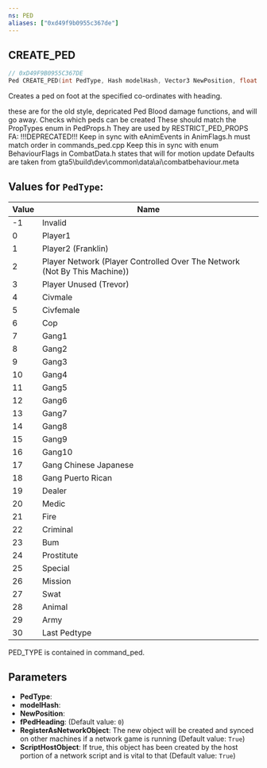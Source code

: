 ```yaml
---
ns: PED
aliases: ["0xd49f9b0955c367de"]
---
```

## CREATE_PED

```c
// 0xD49F9B0955C367DE
Ped CREATE_PED(int PedType, Hash modelHash, Vector3 NewPosition, float fPedHeading, bool RegisterAsNetworkObject, bool ScriptHostObject);
```

Creates a ped on foot at the specified co-ordinates with heading.

these are for the old style, depricated Ped Blood damage functions, and will go away. Checks which peds can be created These should match the PropTypes enum in PedProps.h They are used by RESTRICT_PED_PROPS FA: !!!DEPRECATED!!! Keep in sync with eAnimEvents in AnimFlags.h must match order in commands_ped.cpp Keep this in sync with enum BehaviourFlags in CombatData.h states that will for motion update Defaults are taken from gta5\build\dev\common\data\ai\combatbehaviour.meta

## Values for `PedType`:
| Value | Name |
| --- | --- |
| -1 | Invalid |
| 0 | Player1 |
| 1 | Player2 (Franklin) |
| 2 | Player Network (Player Controlled Over The Network (Not By This Machine)) |
| 3 | Player Unused (Trevor) |
| 4 | Civmale |
| 5 | Civfemale |
| 6 | Cop |
| 7 | Gang1 |
| 8 | Gang2 |
| 9 | Gang3 |
| 10 | Gang4 |
| 11 | Gang5 |
| 12 | Gang6 |
| 13 | Gang7 |
| 14 | Gang8 |
| 15 | Gang9 |
| 16 | Gang10 |
| 17 | Gang Chinese Japanese |
| 18 | Gang Puerto Rican |
| 19 | Dealer |
| 20 | Medic |
| 21 | Fire |
| 22 | Criminal |
| 23 | Bum |
| 24 | Prostitute |
| 25 | Special |
| 26 | Mission |
| 27 | Swat |
| 28 | Animal |
| 29 | Army |
| 30 | Last Pedtype |


PED_TYPE is contained in command_ped.


## Parameters
* **PedType**: 
* **modelHash**: 
* **NewPosition**: 
* **fPedHeading**: (Default value: `0`)
* **RegisterAsNetworkObject**: The new object will be created and synced on other machines if a network game is running (Default value: `True`)
* **ScriptHostObject**: If true, this object has been created by the host portion of a network script and is vital to that (Default value: `True`)
